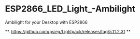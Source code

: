 # ESP2866_LED_Light_-Ambilight
Ambilight for your Desktop with ESP2866

**. https://github.com/psieg/Lightpack/releases/tag/5.11.2.31 **

